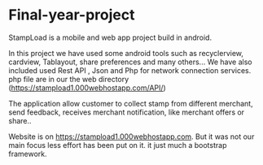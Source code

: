 # Final-year-project

StampLoad is a mobile and web app project build in android.

In this project we have used some android tools such as recyclerview, cardview, Tablayout, share preferences and many others...
We have also included used Rest API , Json and Php for network connection services. php file are in our the web directory (https://stampload1.000webhostapp.com/API/)

The application allow customer to collect stamp from different merchant, send feedback, receives merchant notification, like merchant offers or share..

Website is on https://stampload1.000webhostapp.com. But it was not our main focus less effort has been put on it. it just much a bootstrap framework.
